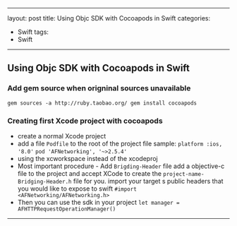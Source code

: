 
---
layout: post
title: Using Objc SDK with Cocoapods in Swift
categories:
- Swift
tags:
- Swift
---

     
	 
## Using Objc SDK with Cocoapods in Swift
### Add gem source when origninal sources unavailable
`gem sources -a http://ruby.taobao.org/
gem install cocoapods`

### Creating first Xcode project with cocoapods
* create a normal Xcode project
* add a file `Podfile` to the root of the project
file sample:
`platform :ios, '8.0'`
`pod 'AFNetworking', '~>2.5.4'`
* using the xcworkspace instead of the xcodeproj
* Most important procedure - Add `Brigding-Header` file
add a objective-c file to the project and accept XCode to create the `project-name-Bridging-Header.h` file for you.
import your target s public headers that you would like to expose to swift
`#import <AFNetworking/AFNetworking.h>`
* Then you can use the sdk in your project
`let manager = AFHTTPRequestOperationManager()`

----
